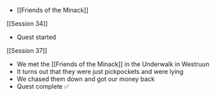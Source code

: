 - [[Friends of the Minack]]

[[Session 34]]
- Quest started

[[Session 37]]
- We met the [[Friends of the Minack]] in the Underwalk in Westruun
- It turns out that they were just pickpockets and were lying
- We chased them down and got our money back
- Quest complete ✅